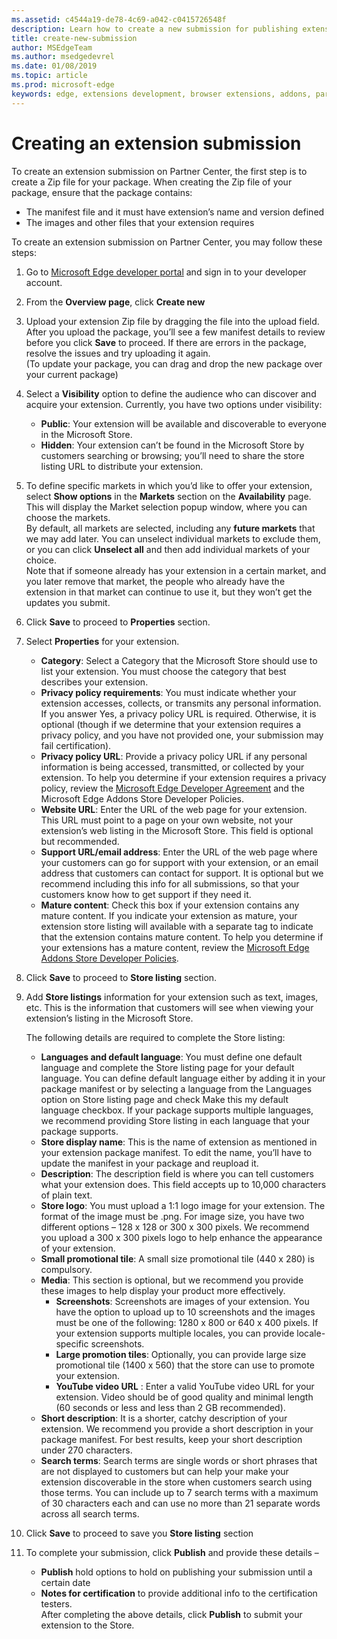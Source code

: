 ```yaml
---
ms.assetid: c4544a19-de78-4c69-a042-c0415726548f
description: Learn how to create a new submission for publishing extension on Microsoft Edge Addons Store.
title: create-new-submission
author: MSEdgeTeam
ms.author: msedgedevrel
ms.date: 01/08/2019
ms.topic: article
ms.prod: microsoft-edge
keywords: edge, extensions development, browser extensions, addons, partner center, developer
---
```

# Creating an extension submission

To create an extension submission on Partner Center, the first step is to create a Zip file for your package. When creating the Zip file of your package, ensure that the package contains:  

- The manifest file and it must have extension’s name and version defined
- The images and other files that your extension requires
  
To create an extension submission on Partner Center, you may follow these steps:
  
1. Go to [Microsoft Edge developer portal] and sign in to your developer account.
2. From the **Overview page**, click **Create new**
3. Upload your extension Zip file by dragging the file into the upload field. After you upload the package, you’ll see a few manifest details to review before you click **Save** to proceed. If there are errors in the package, resolve the issues and try uploading it again.  
(To update your package, you can drag and drop the new package over your current package)

4. Select a **Visibility** option to define the audience who can discover and acquire your extension. Currently, you have two options under visibility:  

    - **Public**: Your extension will be available and discoverable to everyone in the Microsoft Store.
    - **Hidden**: Your extension can’t be found in the Microsoft Store by customers searching or browsing; you’ll need to share the store listing URL to distribute your extension.

5. To define specific markets in which you’d like to offer your extension, select **Show options** in the **Markets** section on the **Availability** page. This will display the Market selection popup window, where you can choose the markets.  
By default, all markets are selected, including any **future markets** that we may add later. You can unselect individual markets to exclude them, or you can click **Unselect all** and then add individual markets of your choice.  
Note that if someone already has your extension in a certain market, and you later remove that market, the people who already have the extension in that market can continue to use it, but they won’t get the updates you submit.  

6. Click **Save** to proceed to **Properties** section.
7. Select **Properties** for your extension.  

    - **Category**: Select a Category that the Microsoft Store should use to list your extension. You must choose the category that best describes your extension.
    - **Privacy policy requirements**: You must indicate whether your extension accesses, collects, or transmits any personal information. If you answer Yes, a privacy policy URL is required. Otherwise, it is optional (though if we determine that your extension requires a privacy policy, and you have not provided one, your submission may fail certification).
    - **Privacy policy URL**: Provide a privacy policy URL if any personal information is being accessed, transmitted, or collected by your extension. To help you determine if your extension requires a privacy policy, review the [Microsoft Edge Developer Agreement] and the Microsoft Edge Addons Store Developer Policies.
    - **Website URL**: Enter the URL of the web page for your extension. This URL must point to a page on your own website, not your extension’s web listing in the Microsoft Store. This field is optional but recommended.
    - **Support URL/email address**: Enter the URL of the web page where your customers can go for support with your extension, or an email address that customers can contact for support. It is optional but we recommend including this info for all submissions, so that your customers know how to get support if they need it.
    - **Mature content**:  Check this box if your extension contains any mature content. If you indicate your extension as mature, your extension store listing will available with a separate tag to indicate that the extension contains mature content. To help you determine if your extensions has a mature content, review the [Microsoft Edge Addons Store Developer Policies].

8. Click **Save** to proceed to **Store listing** section.
9. Add **Store listings** information for your extension such as text, images, etc. This is the information that customers will see when viewing your extension’s listing in the Microsoft Store.  

    The following details are required to complete the Store listing:  

    - **Languages and default language**: You must define one default language and complete the Store listing page for your default language. You can define default language either by adding it in your package manifest or by selecting a language from the Languages option on Store listing page and check Make this my default language checkbox. If your package supports multiple languages, we recommend providing Store listing in each language that your package supports.  
    - **Store display name**: This is the name of extension as mentioned in your extension package manifest. To edit the name, you’ll have to update the manifest in your package and reupload it.  
    - **Description**: The description field is where you can tell customers what your extension does. This field accepts up to 10,000 characters of plain text.  
    - **Store logo**: You must upload a 1:1 logo image for your extension. The format of the image must be .png. For image size, you have two different options – 128 x 128 or 300 x 300 pixels. We recommend you upload a 300 x 300 pixels logo to help enhance the appearance of your extension.  
    - **Small promotional tile**: A small size promotional tile (440 x 280) is compulsory.  
    - **Media**: This section is optional, but we recommend you provide these images to help display your product more effectively.  
        - **Screenshots**: Screenshots are images of your extension. You have the option to upload up to 10 screenshots and the images must be one of the following: 1280 x 800 or 640 x 400 pixels. If your extension supports multiple locales, you can provide locale-specific screenshots.
        - **Large promotion tiles**: Optionally, you can provide large size promotional tile (1400 x 560) that the store can use to promote your extension.  
        - **YouTube video URL** : Enter a valid YouTube video URL for your extension. Video should be of good quality and minimal length (60 seconds or less and less than 2 GB recommended).  
    - **Short description**: It is a shorter, catchy description of your extension. We recommend you provide a short description in your package manifest. For best results, keep your short description under 270 characters.  
    - **Search terms**: Search terms are single words or short phrases that are not displayed to customers but can help your make your extension discoverable in the store when customers search using those terms. You can include up to 7 search terms with a maximum of 30 characters each and can use no more than 21 separate words across all search terms.  
10. Click **Save** to proceed to save you **Store listing** section
11. To complete your submission, click **Publish** and provide these details –
    - **Publish** hold options to hold on publishing your submission until a certain date
    - **Notes for certification** to provide additional info to the certification testers.  
    After completing the above details, click **Publish** to submit your extension to the Store.

[Microsoft Edge developer portal]: https://www.bing.com/
[Microsoft Edge Developer Agreement]: https://www.bing.com/
[Microsoft Edge Addons Store Developer Policies]: https://www.bing.com/
